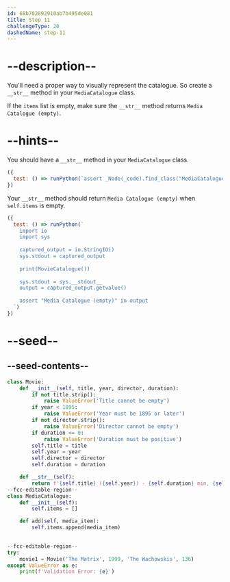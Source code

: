 ```yaml
---
id: 68b702892910ab7b495de081
title: Step 11
challengeType: 20
dashedName: step-11
---
```


# --description--

You'll need a proper way to visually represent the catalogue. So create a `__str__` method in your `MediaCatalogue` class.

If the `items` list is empty, make sure the `__str__` method returns `Media Catalogue (empty)`.

# --hints--

You should have a `__str__` method in your `MediaCatalogue` class.

```js
({
  test: () => runPython(`assert _Node(_code).find_class("MediaCatalogue").has_function("__str__")`)
})
```

Your `__str__` method should return `Media Catalogue (empty)` when `self.items` is empty.

```js
({
  test: () => runPython(`
    import io
    import sys
        
    captured_output = io.StringIO()
    sys.stdout = captured_output
        
    print(MovieCatalogue())
        
    sys.stdout = sys.__stdout__
    output = captured_output.getvalue()
        
    assert "Media Catalogue (empty)" in output
  `)
})
```

# --seed--

## --seed-contents--

```py
class Movie:
    def __init__(self, title, year, director, duration):
        if not title.strip():
            raise ValueError('Title cannot be empty')
        if year < 1895:
            raise ValueError('Year must be 1895 or later')
        if not director.strip():
            raise ValueError('Director cannot be empty')
        if duration <= 0:
            raise ValueError('Duration must be positive')
        self.title = title
        self.year = year
        self.director = director
        self.duration = duration

    def __str__(self):
        return f'{self.title} ({self.year}) - {self.duration} min, {self.director}'
--fcc-editable-region--
class MediaCatalogue:
    def __init__(self):
        self.items = []

    def add(self, media_item):
        self.items.append(media_item)

    
--fcc-editable-region--
try:
    movie1 = Movie('The Matrix', 1999, 'The Wachowskis', 136)
except ValueError as e:
    print(f'Validation Error: {e}')
```
